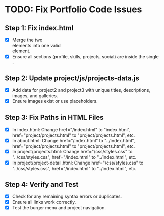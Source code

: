 # TODO: Fix Portfolio Code Issues

## Step 1: Fix index.html
- [x] Merge the two <main> elements into one valid <main> element.
- [x] Ensure all sections (profile, skills, projects, social) are inside the single <main>.

## Step 2: Update project/js/projects-data.js
- [x] Add data for project2 and project3 with unique titles, descriptions, images, and galleries.
- [x] Ensure images exist or use placeholders.

## Step 3: Fix Paths in HTML Files
- [x] In index.html: Change href="/index.html" to "index.html", href="project/projects.html" to "project/projects.html", etc.
- [x] In about.html: Change href="/index.html" to "../index.html", href="project/projects.html" to "project/projects.html", etc.
- [x] In project/projects.html: Change href="/css/styles.css" to "../css/styles.css", href="/index.html" to "../index.html", etc.
- [x] In project/project-detail.html: Change href="/css/styles.css" to "../css/styles.css", href="/index.html" to "../index.html", etc.

## Step 4: Verify and Test
- [x] Check for any remaining syntax errors or duplicates.
- [x] Ensure all links work correctly.
- [x] Test the burger menu and project navigation.
